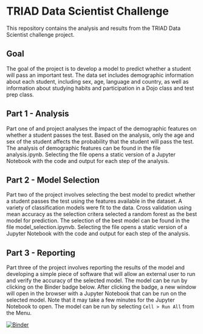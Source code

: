 # TRIAD Data Scientist Challenge

This repository contains the analysis and results from the TRIAD Data Scientist challenge project. 

## Goal 

The goal of the project is to develop a model to predict whether a student will pass an important test. The data set includes demographic information about each student, including sex, age, language and country, as well as information about studying habits and participation in a Dojo class and test prep class. 

## Part 1 - Analysis

Part one of and project analyses the impact of the demographic features on whether a student passes the test. Based on the analysis, only the age and sex of the student affects the probability that the student will pass the test. The analysis of demographic features can be found in the file analysis.ipynb. Selecting the file opens a static version of a Jupyter Notebook with the code and output for each step of the analysis.  

## Part 2 - Model Selection

Part two of the project involves selecting the best model to predict whether a student passes the test using the features available in the dataset. A variety of classification models were fit to the data. Cross validation using mean accuracy as the selection critera selected a random forest as the best model for prediction. The selection of the best model can be found in the file model_selection.ipynvb. Selecting the file opens a static version of a Jupyter Notebook with the code and output for each step of the analysis. 

## Part 3 - Reporting

Part three of the project involves reporting the results of the model and developing a simple piece of software that will allow an external user to run and verify the accuracy of the selected model. The model can be run by clicking on the Binder badge below. After clicking the badge, a new window will open in the browser with a Jupyter Notebook that can be run on the selected model. Note that it may take a few minutes for the Jupyter Notebook to open. The model can be run by selecting `Cell > Run All` from the Menu.  

[![Binder](https://mybinder.org/badge_logo.svg)](https://mybinder.org/v2/gh/akhullar001/triad-challenge/master?filepath=model_run.ipynb)


